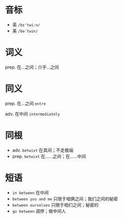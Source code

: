 # 音标

- 英 `/bɪ'twiːn/`
- 美 `/bəˈtwin/`

# 词义

prep. 在…之间；介乎…之间


# 同义

prep. 在…之间
`entre`

adv. 在中间
`intermediately`

# 同根

- adv. `betwixt` 在其间；不走极端
- prep. `betwixt` 在……之间；在……中间

# 短语

- `in between` 在中间
- `between you and me` 只限于咱俩之间；我们之间的秘密
- `between ourselves` 只限于咱们之间；秘密的
- `go between` 调停；做中间人

